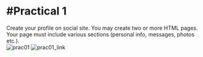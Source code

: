 #Practical 1
============
Create your profile on social site. You may create two or more HTML pages. Your page must include various sections (personal info, messages, photos etc.).  
![prac01](https://cloud.githubusercontent.com/assets/17065674/13201673/e41a4ea6-d8a1-11e5-993e-dd68a7066d65.png)
![prac01_link](https://cloud.githubusercontent.com/assets/17065674/13201674/f0c17d5a-d8a1-11e5-8740-281f4cc22ce6.png)
